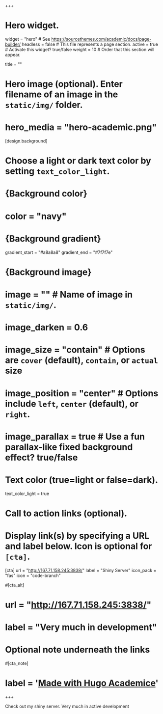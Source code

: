 +++
# Hero widget.
widget = "hero"  # See https://sourcethemes.com/academic/docs/page-builder/
headless = false  # This file represents a page section.
active = true  # Activate this widget? true/false
weight = 10  # Order that this section will appear.

title = ""

# Hero image (optional). Enter filename of an image in the `static/img/` folder.
# hero_media = "hero-academic.png"

[design.background]
  #   Choose a light or dark text color by setting `text_color_light`.

  # {Background color}
  # color = "navy"
  
  # {Background gradient}
   gradient_start = "#a8a8a8"
   gradient_end = "#7f7f7e"
  
  # {Background image}
  # image = ""  # Name of image in `static/img/`.
  # image_darken = 0.6
  # image_size = "contain"  #  Options are `cover` (default), `contain`, or `actual` size
  # image_position = "center"  # Options include `left`, `center` (default), or `right`.
  # image_parallax = true  # Use a fun parallax-like fixed background effect? true/false
  
  # Text color (true=light or false=dark).
  text_color_light = true

# Call to action links (optional).
#   Display link(s) by specifying a URL and label below. Icon is optional for `[cta]`.
[cta]
  url = "http://167.71.158.245:3838/"
  label = "Shiny Server"
  icon_pack = "fas"
  icon = "code-branch"
  
#[cta_alt]
#  url = "http://167.71.158.245:3838/"
#  label = "Very much in development"

# Optional note underneath the links
#[cta_note]
#  label = '<a class="js-github-release" href=https://themes.gohugo.io/academic/>Made with Hugo Academice</a>'
+++
<!--
<center><strong>
My semi-professional website showcasing some projects I've done
</strong></center>
-->
<span>Check out my shiny server. Very much in active development</span>


